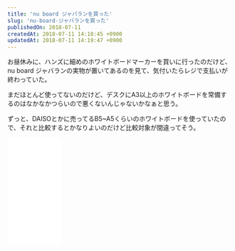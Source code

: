 ```yaml
---
title: 'nu board ジャバランを買った'
slug: 'nu-board-ジャバランを買った'
publishedOn: 2018-07-11
createdAt: 2018-07-11 14:18:45 +0900
updatedAt: 2018-07-11 14:19:47 +0900
---
```

お昼休みに、ハンズに細めのホワイトボードマーカーを買いに行ったのだけど、nu board ジャバランの実物が置いてあるのを見て、気付いたらレジで支払いが終わっていた。

まだほとんど使ってないのだけど、デスクにA3以上のホワイトボードを常備するのはなかなかつらいので悪くないんじゃないかなぁと思う。

ずっと、DAISOとかに売ってるB5~A5くらいのホワイトボードを使っていたので、それと比較するとかなりよいのだけど比較対象が間違ってそう。

<iframe style="width:120px;height:240px;" marginwidth="0" marginheight="0" scrolling="no" frameborder="0" src="//rcm-fe.amazon-adsystem.com/e/cm?lt1=_blank&bc1=000000&IS2=1&bg1=FFFFFF&fc1=000000&lc1=0000FF&t=shucreamnet-22&o=9&p=8&l=as4&m=amazon&f=ifr&ref=as_ss_li_til&asins=B072LT8X4H&linkId=87d7b38424e6d359a9ca44730560fe3a"></iframe>
